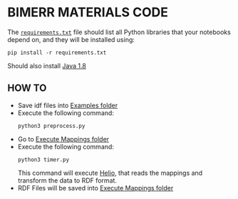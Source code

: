 # **BIMERR MATERIALS CODE**

The [`requirements.txt`](./requirements.txt) file should list all Python libraries that your notebooks
depend on, and they will be installed using:

```
pip install -r requirements.txt
```

Should also install [Java 1.8](https://www.oracle.com/es/java/technologies/javase/javase-jdk8-downloads.html)

## **HOW TO**

- Save idf files into [Examples folder](../Examples)
- Execute the following command:
    ```
    python3 preprocess.py 
    ```
- Go to [Execute Mappings folder](../Execute%20Mappings)
- Execute the following command:
    ```
    python3 timer.py 
    ```
    This command will execute [Helio](https://oeg-upm.github.io/helio/), that reads the mappings and transform the data to RDF format.
- RDF Files will be saved into [Execute Mappings folder](../Execute%20Mappings)